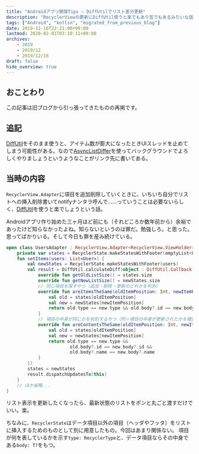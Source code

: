 ```yaml
---
title: "Androidアプリ開発Tips – DiffUtilでリスト差分更新"
description: "RecyclerViewの更新にDiffUtil使うと楽でもあり苦でもあるみたいな話"
tags: ["Android", "kotlin", "migrated_from_previous_blog"]
date: 2019-12-16T22:21:00+09:00
lastmod: 2020-02-01T03:10:11+09:00
archives:
    - 2019
    - 2019/12
    - 2019/12/16
draft: false
hide_overview: true
---
```


## おことわり

この記事は旧ブログから引っ張ってきたものの再掲です。

## 追記

[DiffUtil](https://developer.android.com/reference/androidx/recyclerview/widget/DiffUtil)をそのまま使うと、アイテム数が膨大になったときUIスレッドを止めてしまう可能性がある。なので[AsyncListDiffer](https://developer.android.com/reference/androidx/recyclerview/widget/AsyncListDiffer)を使ってバックグラウンドでよろしくやりましょうというようなことがリンク先に書いてある。

## 当時の内容

`RecyclerView.Adapter`に項目を追加削除していくときに、いちいち自分でリストへの挿入削除書いてnotifyナンタラ呼んで……っていうことは必要ないらしく、[DiffUtil](https://developer.android.com/reference/androidx/recyclerview/widget/DiffUtil)を使うと楽でしょうという話。

Androidアプリ作り始めた三ヶ月ほど前にも（それどころか数年前から）余裕であったけど知らなかったよね。知らないというのは罪だ。勉強しろ。と思った。思ってばかりいる。そして今日も罪を産み続けている。

```kt
open class UsersAdapter : RecyclerView.Adapter<RecyclerView.ViewHolder>() {
    private var states = RecyclerState.makeStatesWithFooter(emptyList<User>())
    fun setItems(users: List<User>) {
        val newStates = RecyclerState.makeStatesWithFooter(users)
        val result = DiffUtil.calculateDiff(object : DiffUtil.Callback() {
            override fun getOldListSize() = states.size
            override fun getNewListSize() = newStates.size
            // 同じ項目を探すやつ（追加・削除・更新のどれかを判別）
            override fun areItemsTheSame(oldItemPosition: Int, newItemPosition: Int): Boolean {
                val old = states[oldItemPosition]
                val new = newStates[newItemPosition]
                return old.type == new.type && old.body?.id == new.body?.id
            }
            // 項目の中身が同じかを判別するやつ（同一項目の中身が更新されたかを確認）
            override fun areContentsTheSame(oldItemPosition: Int, newItemPosition: Int): Boolean {
                val old = states[oldItemPosition]
                val new = newStates[newItemPosition]
                return old.type == new.type &&
                        old.body?.id == new.body?.id &&
                        old.body?.name == new.body?.name
            }
        })
        states = newStates
        result.dispatchUpdatesTo(this)
    }
    // ほか省略...
}
```

リスト表示を更新したくなったら、最新状態のリストをポンと丸ごと渡すだけでいい。楽。

ちなみに、`RecyclerState`はデータ項目以外の項目（ヘッダやフッタ）をリストに挿入するためのものとして別に用意したもの。今回はあまり関係ない。
項目が何を表しているかを示す`type: RecyclerType`と、データ項目ならその中身である`body: T?`をもつ。

